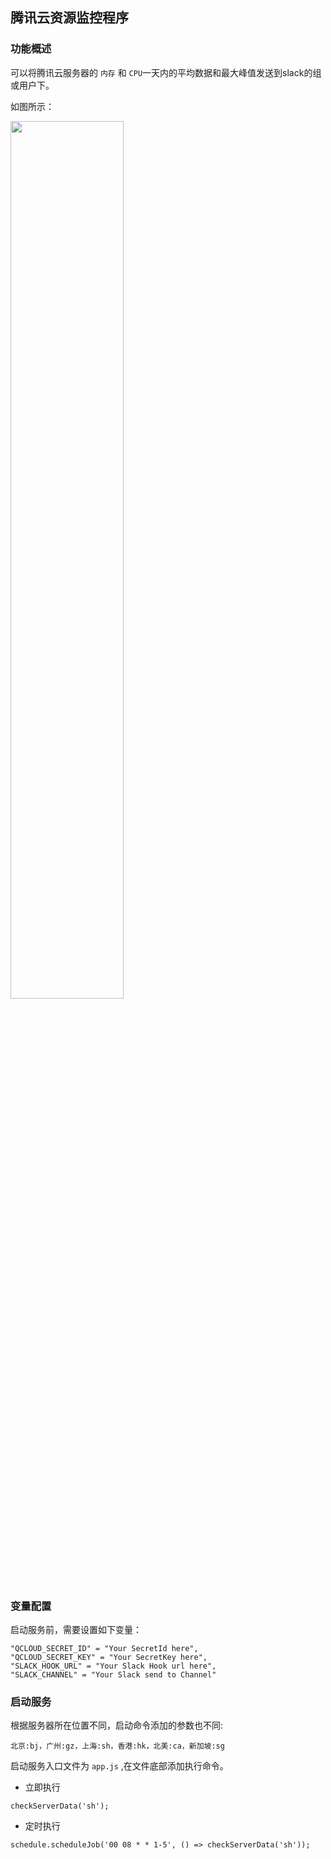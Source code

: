 ## 腾讯云资源监控程序

### 功能概述

可以将腾讯云服务器的 `内存` 和 `CPU`一天内的平均数据和最大峰值发送到slack的组或用户下。

如图所示：

<img src="http://oe1qcatok.bkt.clouddn.com/20170428149337619684645.png" width="60%" height="60%">


### 变量配置

启动服务前，需要设置如下变量：

```
"QCLOUD_SECRET_ID" = "Your SecretId here",
"QCLOUD_SECRET_KEY" = "Your SecretKey here",
"SLACK_HOOK_URL" = "Your Slack Hook url here",
"SLACK_CHANNEL" = "Your Slack send to Channel"
```

### 启动服务

根据服务器所在位置不同，启动命令添加的参数也不同:

```
北京:bj，广州:gz，上海:sh，香港:hk，北美:ca，新加坡:sg
```

启动服务入口文件为 `app.js` ,在文件底部添加执行命令。

- 立即执行

```
checkServerData('sh');  
```

- 定时执行

```
schedule.scheduleJob('00 08 * * 1-5', () => checkServerData('sh'));
```


